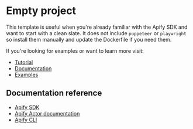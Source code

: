 # Empty project

This template is useful when you're already familiar with the Apify SDK and want to start
with a clean slate. It does not include `puppeteer` or `playwright` so install them manually
and update the Dockerfile if you need them.

If you're looking for examples or want to learn more visit:
- [Tutorial](https://sdk.apify.com/docs/guides/getting-started)
- [Documentation](https://sdk.apify.com/docs/api/apify)
- [Examples](https://sdk.apify.com/docs/examples/crawl-multiple-urls)

## Documentation reference

- [Apify SDK](https://sdk.apify.com/)
- [Apify Actor documentation](https://docs.apify.com/actor)
- [Apify CLI](https://docs.apify.com/cli)
